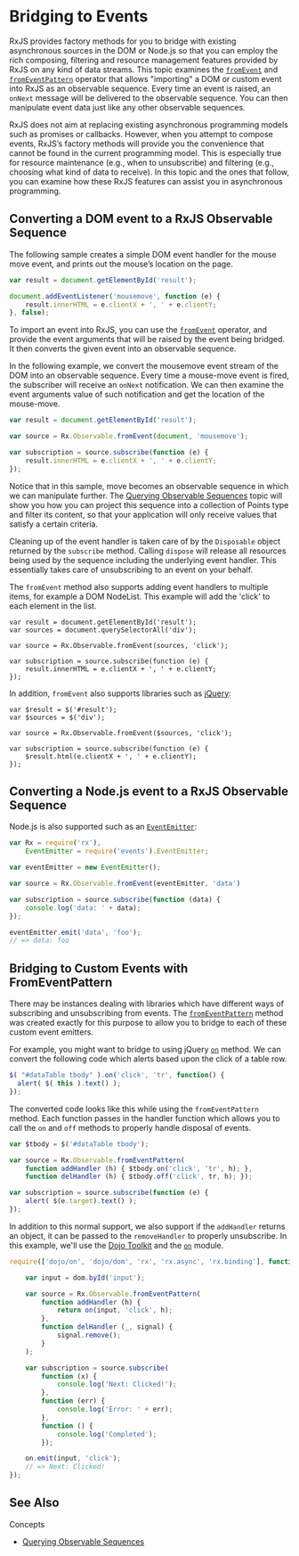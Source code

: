 # Bridging to Events #

RxJS provides factory methods for you to bridge with existing asynchronous sources in the DOM or Node.js so that you can employ the rich composing, filtering and resource management features provided by RxJS on any kind of data streams. This topic examines the [`fromEvent`](https://github.com/Reactive-Extensions/RxJS/blob/master/doc/api/core/observable.md#rxobservablefromeventelement-eventname) and [`fromEventPattern`](https://github.com/Reactive-Extensions/RxJS/blob/master/doc/api/core/observable.md#rxobservablefromeventpatternaddhander-removehandler) operator that allows "importing" a DOM or custom event into RxJS as an observable sequence. Every time an event is raised, an `onNext` message will be delivered to the observable sequence. You can then manipulate event data just like any other observable sequences.

RxJS does not aim at replacing existing asynchronous programming models such as promises or callbacks. However, when you attempt to compose events, RxJS’s factory methods will provide you the convenience that cannot be found in the current programming model. This is especially true for resource maintenance (e.g., when to unsubscribe) and filtering (e.g., choosing what kind of data to receive). In this topic and the ones that follow, you can examine how these RxJS features can assist you in asynchronous programming.

## Converting a DOM event to a RxJS Observable Sequence ##

The following sample creates a simple DOM event handler for the mouse move event, and prints out the mouse’s location on the page.

```js
var result = document.getElementById('result');

document.addEventListener('mousemove', function (e) { 
	result.innerHTML = e.clientX + ', ' + e.clientY;
}, false);
```

To import an event into RxJS, you can use the [`fromEvent`](https://github.com/Reactive-Extensions/RxJS/blob/master/doc/api/core/observable.md#rxobservablefromeventelement-eventname) operator, and provide the event arguments that will be raised by the event being bridged. It then converts the given event into an observable sequence.

In the following example, we convert the mousemove event stream of the DOM into an observable sequence. Every time a mouse-move event is fired, the subscriber will receive an `onNext` notification. We can then examine the event arguments value of such notification and get the location of the mouse-move.

```js
var result = document.getElementById('result');

var source = Rx.Observable.fromEvent(document, 'mousemove');

var subscription = source.subscribe(function (e) {
	result.innerHTML = e.clientX + ', ' + e.clientY;
});
```

Notice that in this sample, move becomes an observable sequence in which we can manipulate further. The [Querying Observable Sequences](querying.md) topic will show you how you can project this sequence into a collection of Points type and filter its content, so that your application will only receive values that satisfy a certain criteria.

Cleaning up of the event handler is taken care of by the `Disposable` object returned by the `subscribe` method. Calling `dispose` will release all resources being used by the sequence including the underlying event handler. This essentially takes care of unsubscribing to an event on your behalf.

The `fromEvent` method also supports adding event handlers to multiple items, for example a DOM NodeList.  This example will add the 'click' to each element in the list. 

```
var result = document.getElementById('result');
var sources = document.querySelectorAll('div');

var source = Rx.Observable.fromEvent(sources, 'click');

var subscription = source.subscribe(function (e) {
	result.innerHTML = e.clientX + ', ' + e.clientY;
});
```

In addition, `fromEvent` also supports libraries such as [jQuery](http://jquery.com/):

```
var $result = $('#result');
var $sources = $('div');

var source = Rx.Observable.fromEvent($sources, 'click');

var subscription = source.subscribe(function (e) {
	$result.html(e.clientX + ', ' + e.clientY);
});
```

## Converting a Node.js event to a RxJS Observable Sequence ##

Node.js is also supported such as an [`EventEmitter`](http://nodejs.org/api/events.html#events_class_events_eventemitter):

```js
var Rx = require('rx'),
	EventEmitter = require('events').EventEmitter;

var eventEmitter = new EventEmitter();

var source = Rx.Observable.fromEvent(eventEmitter, 'data')

var subscription = source.subscribe(function (data) {
	console.log('data: ' + data);
});

eventEmitter.emit('data', 'foo');
// => data: foo
```

## Bridging to Custom Events with FromEventPattern ##

There may be instances dealing with libraries which have different ways of subscribing and unsubscribing from events.  The [`fromEventPattern`](https://github.com/Reactive-Extensions/RxJS/blob/master/doc/api/core/observable.md#rxobservablefromeventpatternaddhander-removehandler) method was created exactly for this purpose to allow you to bridge to each of these custom event emitters.

For example, you might want to bridge to using jQuery [`on`](http://api.jquery.com/on/) method.  We can convert the following code which alerts based upon the click of a table row.

```js
$( "#dataTable tbody" ).on('click', 'tr', function() {
  alert( $( this ).text() );
});
```

The converted code looks like this while using the `fromEventPattern` method.  Each function passes in the handler function which allows you to call the `on` and `off` methods to properly handle disposal of events.

```js
var $tbody = $('#dataTable tbody');

var source = Rx.Observable.fromEventPattern(
	function addHandler (h) { $tbody.on('click', 'tr', h); },
	function delHandler (h) { $tbody.off('click', tr, h); });

var subscription = source.subscribe(function (e) {
	alert( $(e.target).text() );
});
```

In addition to this normal support, we also support if the `addHandler` returns an object, it can be passed to the `removeHandler` to properly unsubscribe.  In this example, we'll use the [Dojo Toolkit](http://dojotoolkit.org) and the [`on`](http://dojotoolkit.org/api/1.9/dojo/on.html) module.

```js
require(['dojo/on', 'dojo/dom', 'rx', 'rx.async', 'rx.binding'], function (on, dom, rx) {

    var input = dom.byId('input');

    var source = Rx.Observable.fromEventPattern(
        function addHandler (h) {
            return on(input, 'click', h);
        },
        function delHandler (_, signal) {
            signal.remove();
        }
    );

    var subscription = source.subscribe(
        function (x) {
            console.log('Next: Clicked!');
        },
        function (err) {
            console.log('Error: ' + err);   
        },
        function () {
            console.log('Completed');   
        });

    on.emit(input, 'click');
    // => Next: Clicked!
});
```

## See Also

Concepts
- [Querying Observable Sequences](querying.md)
